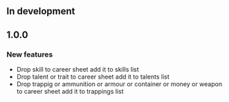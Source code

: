 ## In development

## 1.0.0
### New features
- Drop skill to career sheet add it to skills list
- Drop talent or trait to career sheet add it to talents list
- Drop trappig or ammunition or armour or container or money or weapon to career sheet add it to trappings list

